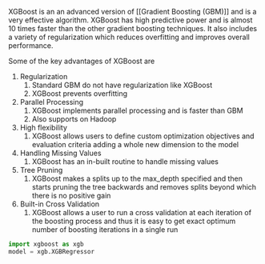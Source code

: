 XGBoost is an an advanced version of [[Gradient Boosting (GBM)]] and is a very effective algorithm. XGBoost has high predictive power and is almost 10 times faster than the other gradient boosting techniques. It also includes a variety of regularization which reduces overfitting and improves overall performance. 

Some of the key advantages of XGBoost are 

1. Regularization 
	1. Standard GBM do not have regularization like XGBoost
	2. XGBoost prevents overfitting
2. Parallel Processing
	1. XGBoost implements parallel processing and is faster than GBM
	2. Also supports on Hadoop
3. High flexibility
	1. XGBoost allows users to define custom optimization objectives and evaluation criteria adding a whole new dimension to the model
4. Handling Missing Values
	1. XGBoost has an in-built routine to handle missing values
5. Tree Pruning
	1. XGBoost makes a splits up to the max_depth specified and then starts pruning the tree backwards and removes splits beyond which there is no positive gain
6. Built-in Cross Validation
	1. XGBoost allows a user to run a cross validation at each iteration of the boosting process and thus it is easy to get exact optimum number of boosting iterations in a single run

```py
import xgboost as xgb
model = xgb.XGBRegressor
```
